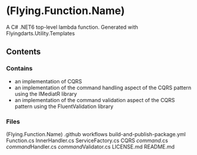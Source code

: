 # (Flying.Function.Name)
A C# .NET6 top-level lambda function.
Generated with Flyingdarts.Utility.Templates

## Contents

### Contains
- an implementation of CQRS
- an implementation of the command handling aspect of the CQRS pattern using the IMediatR library
- an implementation of the command validation aspect of the CQRS pattern using the FluentValidation library

### Files
(Flying.Function.Name)
    .github
        workflows
            build-and-publish-package.yml
    Function.cs
    InnerHandler.cs
    ServiceFactory.cs
    CQRS
        $command$.cs
        $command$Handler.cs
        $command$Validator.cs
    LICENSE.md
    README.md